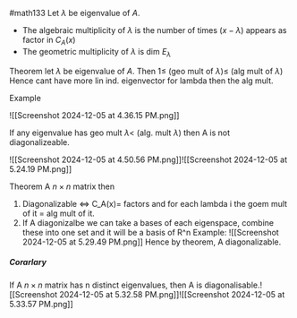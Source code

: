 #math133 
Let $\lambda$ be eigenvalue of $A$.
- The algebraic multiplicity of $\lambda$ is the number of times ($x-\lambda$) appears as factor in $C_A(x)$
- The geometric multiplicity of $\lambda$ is dim $E_\lambda$

Theorem
let $\lambda$ be eigenvalue of $A$. Then
1$\leq$ (geo mult of $\lambda$)$\leq$ (alg mult of $\lambda$)
Hence cant have more lin ind. eigenvector for lambda then the alg mult.

Example

![[Screenshot 2024-12-05 at 4.36.15 PM.png]]

If any eigenvalue has geo mult $\lambda <$ (alg. mult $\lambda$) then A is not diagonalizeable.

![[Screenshot 2024-12-05 at 4.50.56 PM.png]]![[Screenshot 2024-12-05 at 5.24.19 PM.png]]


Theorem
A $n\times n$ matrix then
1. Diagonalizable $\iff$ C_A(x)= factors and for each lambda i the goem mult of it = alg mult of it. 
2. If A diagonizalbe we can take a bases of each eigenspace, combine these into one set and it will be a basis of R^n
Example:
![[Screenshot 2024-12-05 at 5.29.49 PM.png]]
Hence by theorem, A diagonalizable. 

##### Corarlary
If A $n\times n$ matrix has n distinct eigenvalues, then A is diagonalisable.![[Screenshot 2024-12-05 at 5.32.58 PM.png]]![[Screenshot 2024-12-05 at 5.33.57 PM.png]]
